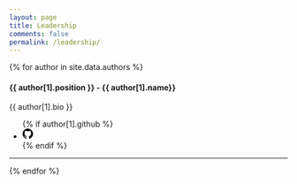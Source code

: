 ```yaml
---
layout: page
title: Leadership
comments: false
permalink: /leadership/
---
```



<div id="leadership">
{% for author in site.data.authors %}
<h4>{{ author[1].position }} - {{ author[1].name}}</h4>
<!-- <amp-img src="{{ site.baseurl }}{{ author[1].assets }}" alt="{{author[1].name}}" height="30" width="30"></amp-img> -->
<p class="bio">{{ author[1].bio }}</p>
<ul class="ampstart-social-follow list-reset flex items-center flex-wrap m0 mb4">
{% if author[1].github %}
<li>
        <a href="https://github.com/{{author[1].github}}" target="_blank" class="inline-block p1" aria-label="Link to AMP HTML github"><svg xmlns="http://www.w3.org/2000/svg" width="19" height="19" viewBox="0 0 64 64"><path d="M22.4 1.4C-.8 9-7.4 38.4 10.5 54.9 14.7 58.8 20.4 62 23 62c.5 0 1-1.6 1-3.5 0-3.3-.2-3.5-3.5-3.5-3.5 0-4.2-.5-9-6.6-4.4-5.6-2.3-6.2 3.2-.9 4.2 4 7.5 4.5 9.8 1.2 1.4-2.1 1.4-2.2-.7-3-6-2.3-8.8-4.2-10.2-7.2-2.1-4.3-2.1-12.4 0-15.3.8-1.2 1.2-2.7.9-3.2-1-1.6.5-7 1.8-7 .7 0 2.4.6 3.8 1.4 1.7.9 6 1.4 11.9 1.4s10.2-.5 11.9-1.4c1.4-.8 3.1-1.4 3.8-1.4 1.3 0 2.8 5.4 1.8 7-.3.5.1 2 .9 3.2 1.8 2.5 2.1 10.3.7 14.1-1.4 3.6-5 6.6-9.3 7.8-3.3.9-3.7 1.2-2.8 2.9.5 1 1 4.6 1 7.9 0 3.5.4 6.1 1 6.1 5.2 0 15.8-8.8 19.8-16.5 2.3-4.3 2.7-6.3 2.7-13.5 0-7-.4-9.4-2.4-13.5C57.9 12.2 51.8 6 45.6 3 39.6.2 28.5-.6 22.4 1.4z" class="ampstart-icon ampstart-icon-github"/></svg></a>
</li>
{% endif %}
</ul>
<hr>
{% endfor %}
</div>
